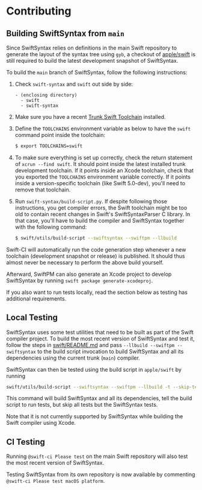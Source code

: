 # Contributing

## Building SwiftSyntax from `main`

Since SwiftSyntax relies on definitions in the main Swift repository to generate the layout of the syntax tree using `gyb`, a checkout of [apple/swift](https://github.com/apple/swift) is still required to build the latest development snapshot of SwiftSyntax.

To build the `main` branch of SwiftSyntax, follow the following instructions:

1. Check `swift-syntax` and  `swift` out side by side:
    ```
    - (enclosing directory)
      - swift
      - swift-syntax
    ```

2. Make sure you have a recent [Trunk Swift Toolchain](https://swift.org/download/#snapshots) installed.
3. Define the `TOOLCHAINS` environment variable as below to have the `swift` command point inside the toolchain:

    ```bash
    $ export TOOLCHAINS=swift
    ```

4. To make sure everything is set up correctly, check the return statement of `xcrun --find swift`. It should point inside the latest installed trunk development toolchain. If it points inside an Xcode toolchain, check that you exported the `TOOLCHAINS` environment variable correctly. If it points inside a version-specific toolchain (like Swift 5.0-dev), you'll need to remove that toolchain.
5. Run `swift-syntax/build-script.py`.
    If despite following those instructions, you get compiler errors, the Swift toolchain might be too old to contain recent changes in Swift's SwiftSyntaxParser C library. In that case, you'll have to build the compiler and SwiftSyntax together with the following command:

    ```bash
    $ swift/utils/build-script --swiftsyntax --swiftpm --llbuild
    ```

Swift-CI will automatically run the code generation step whenever a new toolchain (development snapshot or release) is published. It should thus almost never be necessary to perform the above build yourself.

Afterward, SwiftPM can also generate an Xcode project to develop SwiftSyntax by running `swift package generate-xcodeproj`.

If you also want to run tests locally, read the section below as testing has additional requirements.

## Local Testing

SwiftSyntax uses some test utilities that need to be built as part of the Swift compiler project. To build the most recent version of SwiftSyntax and test it, follow the steps in [swift/README.md](https://github.com/apple/swift/blob/main/README.md) and pass `--llbuild --swiftpm --swiftsyntax` to the build script invocation to build SwiftSyntax and all its dependencies using the current trunk (`main`) compiler.

SwiftSyntax can then be tested using the build script in `apple/swift` by running

```bash
swift/utils/build-script --swiftsyntax --swiftpm --llbuild -t --skip-test-cmark --skip-test-swift --skip-test-llbuild --skip-test-swiftpm
```

This command will build SwiftSyntax and all its dependencies, tell the build script to run tests, but skip all tests but the SwiftSyntax tests.

Note that it is not currently supported by SwiftSyntax while building the Swift compiler using Xcode.

## CI Testing

Running `@swift-ci Please test` on the main Swift repository will also test the most recent version of SwiftSyntax.

Testing SwiftSyntax from its own repository is now available by commenting `@swift-ci Please test macOS platform`.
